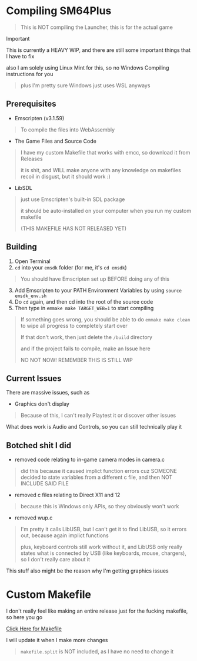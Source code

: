 # Compiling SM64Plus

> This is NOT compiling the Launcher, this is for the actual game

> [!IMPORTANT]
> This is currently a HEAVY WIP, and there are still some important things that I have to fix
>
> also I am solely using Linux Mint for this, so no Windows Compiling instructions for you

> plus I'm pretty sure Windows just uses WSL anyways

## Prerequisites

- Emscripten (v3.1.59)
> To compile the files into WebAssembly
- The Game Files and Source Code
> I have my custom Makefile that works with emcc, so download it from Releases
> 
> it is shit, and WILL make anyone with any knowledge on makefiles recoil in disgust, but it should work :)
- LibSDL
> just use Emscripten's built-in SDL package
>
> it should be auto-installed on your computer when you run my custom makefile
>
> (THIS MAKEFILE HAS NOT RELEASED YET)

## Building

1. Open Terminal
2. ```cd``` into your ```emsdk``` folder (for me, it's ```cd emsdk```)
> You should have Emscripten set up BEFORE doing any of this
3. Add Emscripten to your PATH Environment Variables by using ```source emsdk_env.sh```
4. Do ```cd``` again, and then cd into the root of the source code
5. Then type in ```emmake make TARGET_WEB=1``` to start compiling
> If something goes wrong, you should be able to do ```emmake make clean``` to wipe all progress to completely start over
>
> If that don't work, then just delete the ```/build``` directory
>
> and if the project fails to compile, make an Issue here
>
> NO NOT NOW! REMEMBER THIS IS STILL WIP

## Current Issues
There are massive issues, such as

- Graphics don't display
> Because of this, I can't really Playtest it or discover other issues

What does work is Audio and Controls, so you can still technically play it

## Botched shit I did
- removed code relating to in-game camera modes in camera.c
> did this because it caused implict function errors cuz SOMEONE decided to state variables from a different c file, and then NOT INCLUDE SAID FILE
- removed c files relating to Direct X11 and 12
> because this is Windows only APIs, so they obviously won't work
- removed wup.c
> I'm pretty it calls LibUSB, but I can't get it to find LibUSB, so it errors out, because again implict functions
>
> plus, keyboard controls still work without it, and LibUSB only really states what is connected by USB (like keyboards, mouse, chargers), so I don't really care about it

This stuff also might be the reason why I'm getting graphics issues

# Custom Makefile
I don't really feel like making an entire release just for the fucking makefile, so here you go

[Click Here for Makefile](https://github.com/burnedpopcorn/sm64plus-webport-PoC/blob/master/Makefile)

I will update it when I make more changes
> ```makefile.split``` is NOT included, as I have no need to change it
